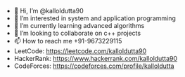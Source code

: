 - 👋 Hi, I’m @kalloldutta90
- 👀 I’m interested in system and application programming
- 🌱 I’m currently learning advanced algorithms
- 💞️ I’m looking to collaborate on c++ projects
- 📫 How to reach me +91-9673229115
- LeetCode: https://leetcode.com/kalloldutta90
- HackerRank: https://www.hackerrank.com/kalloldutta90
- CodeForces: https://codeforces.com/profile/kalloldutta

<!---
kalloldutta90/kalloldutta90 is a ✨ special ✨ repository because its `README.md` (this file) appears on your GitHub profile.
You can click the Preview link to take a look at your changes.
--->
